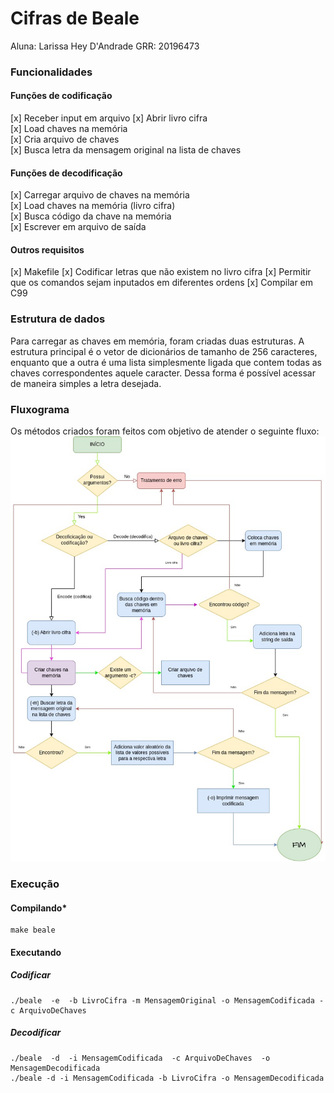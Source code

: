 # Cifras de Beale

Aluna: Larissa Hey D'Andrade
GRR: 20196473

### Funcionalidades

#### Funções de codificação
[x] Receber input em arquivo
[x] Abrir livro cifra  
[x] Load chaves na memória  
[x] Cria arquivo de chaves  
[x] Busca letra da mensagem original na lista de chaves  

#### Funções de decodificação
[x] Carregar arquivo de chaves na memória  
[x] Load chaves na memória (livro cifra)  
[x] Busca código da chave na memória  
[x] Escrever em arquivo de saída

#### Outros requisitos
[x] Makefile
[x] Codificar letras que não existem no livro cifra
[x] Permitir que os comandos sejam inputados em diferentes ordens
[x] Compilar em C99

### Estrutura de dados
Para carregar as chaves em memória, foram criadas duas estruturas.
A estrutura principal é o vetor de dicionários de tamanho de 256 caracteres, enquanto que a outra é uma lista simplesmente ligada que contem todas as chaves correspondentes aquele caracter.
Dessa forma é possível acessar de maneira simples a letra desejada.

### Fluxograma
Os métodos criados foram feitos com objetivo de atender o seguinte fluxo:  
![Beale](Fluxograma.jpg)

### Execução

#### Compilando*
    make beale  

#### Executando
##### *Codificar*
    ./beale  -e  -b LivroCifra -m MensagemOriginal -o MensagemCodificada -c ArquivoDeChaves

##### *Decodificar*
    ./beale  -d  -i MensagemCodificada  -c ArquivoDeChaves  -o MensagemDecodificada  
    ./beale -d -i MensagemCodificada -b LivroCifra -o MensagemDecodificada
